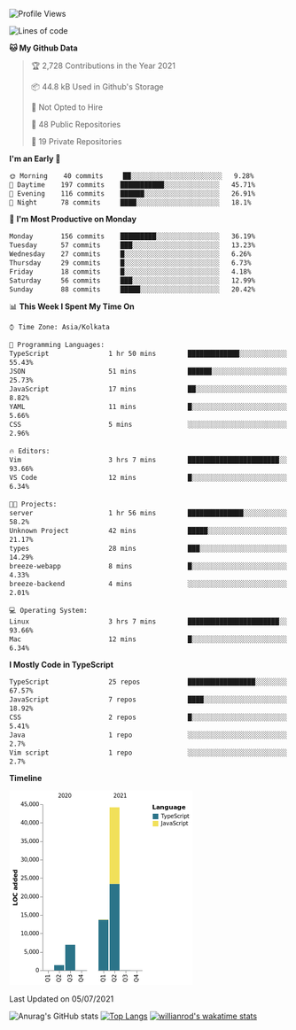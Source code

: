 <!--START_SECTION:waka-->
![Profile Views](http://img.shields.io/badge/Profile%20Views-0-blue)

![Lines of code](https://img.shields.io/badge/From%20Hello%20World%20I%27ve%20Written-66336%20lines%20of%20code-blue)

**🐱 My Github Data** 

> 🏆 2,728 Contributions in the Year 2021
 > 
> 📦 44.8 kB Used in Github's Storage 
 > 
> 🚫 Not Opted to Hire
 > 
> 📜 48 Public Repositories 
 > 
> 🔑 19 Private Repositories  
 > 
**I'm an Early 🐤** 

```text
🌞 Morning    40 commits     ██░░░░░░░░░░░░░░░░░░░░░░░   9.28% 
🌆 Daytime    197 commits    ███████████░░░░░░░░░░░░░░   45.71% 
🌃 Evening    116 commits    ██████░░░░░░░░░░░░░░░░░░░   26.91% 
🌙 Night      78 commits     ████░░░░░░░░░░░░░░░░░░░░░   18.1%

```
📅 **I'm Most Productive on Monday** 

```text
Monday       156 commits    █████████░░░░░░░░░░░░░░░░   36.19% 
Tuesday      57 commits     ███░░░░░░░░░░░░░░░░░░░░░░   13.23% 
Wednesday    27 commits     █░░░░░░░░░░░░░░░░░░░░░░░░   6.26% 
Thursday     29 commits     █░░░░░░░░░░░░░░░░░░░░░░░░   6.73% 
Friday       18 commits     █░░░░░░░░░░░░░░░░░░░░░░░░   4.18% 
Saturday     56 commits     ███░░░░░░░░░░░░░░░░░░░░░░   12.99% 
Sunday       88 commits     █████░░░░░░░░░░░░░░░░░░░░   20.42%

```


📊 **This Week I Spent My Time On** 

```text
⌚︎ Time Zone: Asia/Kolkata

💬 Programming Languages: 
TypeScript               1 hr 50 mins        █████████████░░░░░░░░░░░░   55.43% 
JSON                     51 mins             ██████░░░░░░░░░░░░░░░░░░░   25.73% 
JavaScript               17 mins             ██░░░░░░░░░░░░░░░░░░░░░░░   8.82% 
YAML                     11 mins             █░░░░░░░░░░░░░░░░░░░░░░░░   5.66% 
CSS                      5 mins              ░░░░░░░░░░░░░░░░░░░░░░░░░   2.96%

🔥 Editors: 
Vim                      3 hrs 7 mins        ███████████████████████░░   93.66% 
VS Code                  12 mins             █░░░░░░░░░░░░░░░░░░░░░░░░   6.34%

🐱‍💻 Projects: 
server                   1 hr 56 mins        ██████████████░░░░░░░░░░░   58.2% 
Unknown Project          42 mins             █████░░░░░░░░░░░░░░░░░░░░   21.17% 
types                    28 mins             ███░░░░░░░░░░░░░░░░░░░░░░   14.29% 
breeze-webapp            8 mins              █░░░░░░░░░░░░░░░░░░░░░░░░   4.33% 
breeze-backend           4 mins              ░░░░░░░░░░░░░░░░░░░░░░░░░   2.01%

💻 Operating System: 
Linux                    3 hrs 7 mins        ███████████████████████░░   93.66% 
Mac                      12 mins             █░░░░░░░░░░░░░░░░░░░░░░░░   6.34%

```

**I Mostly Code in TypeScript** 

```text
TypeScript               25 repos            █████████████████░░░░░░░░   67.57% 
JavaScript               7 repos             ████░░░░░░░░░░░░░░░░░░░░░   18.92% 
CSS                      2 repos             █░░░░░░░░░░░░░░░░░░░░░░░░   5.41% 
Java                     1 repo              ░░░░░░░░░░░░░░░░░░░░░░░░░   2.7% 
Vim script               1 repo              ░░░░░░░░░░░░░░░░░░░░░░░░░   2.7%

```


**Timeline**

![Chart not found](https://raw.githubusercontent.com/wise-introvert/wise-introvert/master/charts/bar_graph.png) 


 Last Updated on 05/07/2021
<!--END_SECTION:waka-->
![Anurag's GitHub stats](https://github-readme-stats.vercel.app/api?username=wise-introvert&count_private=true&show_icons=true)
[![Top Langs](https://github-readme-stats.vercel.app/api/top-langs/?username=wise-introvert&langs_count=10)](https://github.com/anuraghazra/github-readme-stats)
[![willianrod's wakatime stats](https://github-readme-stats.vercel.app/api/wakatime?username=wiseintrovert)](https://github.com/anuraghazra/github-readme-stats)
